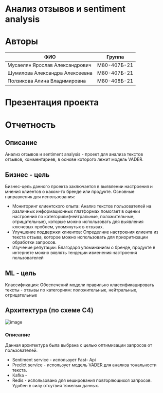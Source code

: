 # Анализ отзывов и sentiment analysis

# Авторы

| ФИО                       | Группа        |
|---------------------------|---------------|
| Мусаелян Ярослав Александрович    | М80-407Б-21   |
| Шумилова Александра Алексеевна| М80-407Б-21 |
|Ползикова Алина Владимировна | М80-408Б-21   |

# Презентация проекта

# Отчетность

## Описание
Анализ отзывов и sentiment analysis - проект для анализа текстов отзывов, комментариев, в основе которого лежит модель VADER.

## Бизнес - цель
Бизнес-цель данного проекта заключается в выявлении настроения и мнения клиентов о каком-то бренде или продукте. Основные направления для использования:
* Мониторинг клиентского опыта: Анализ текстов пользователей на различных информационных платформах помогает в оценки настроений по категориям(нейтральные, положительные, отрицательные), которые можно использовать для выявления ключевых проблем, упомянутых в отзывах.
* Улучшение поддержки клиентов:  Определние настроения клиента из текста отзыва, которое можно использовать для приоритизации обработки запросов.
* Изучение репутации: Благодаря упоминаниям о бренде, продукте в интернете можно вявлять тендеции изменения настроения пользователей

## ML - цель
Классификация: Обеспечений модели правильно классификацировать тексты - отзывы по категориям: положительные, нейтральные, отрицательные

## Архитектура (по схеме C4)
![image](https://github.com/user-attachments/assets/7c38676f-c84f-4261-9b7e-c6a1292cd37a)





### Описание
Данная архитектура была выбрана с целью оптимизации запросов от пользователей. 
* Sentiment service - использует Fast- Api
* Predict service - использует модель VADER для анализа тональности текста. 
* Kafka -
* Redis - использовано для кеширования повторяющихся запросов. Удобен в силу отсутвия тяжелых данных. 
